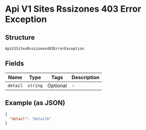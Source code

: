 
# Api V1 Sites Rssizones 403 Error Exception

## Structure

`ApiV1SitesRssizones403ErrorException`

## Fields

| Name | Type | Tags | Description |
|  --- | --- | --- | --- |
| `detail` | `string` | Optional | - |

## Example (as JSON)

```json
{
  "detail": "detail6"
}
```

